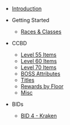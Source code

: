   - [Introduction](README.md)

  - Getting Started
    - [Races & Classes](getting-started/races-and-classes.md)

  - CCBD
    - [Level 55 Items](ccbd/items-lvl55.md)
    - [Level 60 Items](ccbd/items-lvl60.md)
    - [Level 70 Items](ccbd/items-lvl70.md)
    - [BOSS Attributes](ccbd/boss-attributes.md)
    - [Titles](ccbd/titles.md)
    - [Rewards by Floor](ccbd/rewards-by-floor.md)
    - [Misc](ccbd/misc.md)

  - BIDs
    - [BID 4 - Kraken](bids/bid4.md)
